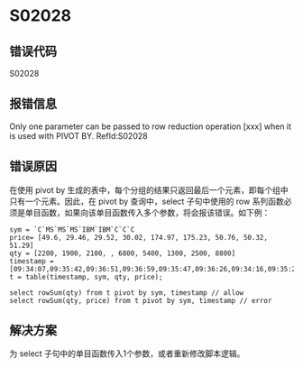 # S02028

## 错误代码

S02028

## 报错信息

Only one parameter can be passed to row reduction operation [xxx] when it is used
with PIVOT BY. RefId:S02028

## 错误原因

在使用 pivot by 生成的表中，每个分组的结果只返回最后一个元素，即每个组中只有一个元素。因此，在 pivot by 查询中，select 子句中使用的 row
系列函数必须是单目函数，如果向该单目函数传入多个参数，将会报该错误。如下例：

```
sym = `C`MS`MS`MS`IBM`IBM`C`C`C
price= [49.6, 29.46, 29.52, 30.02, 174.97, 175.23, 50.76, 50.32, 51.29]
qty = [2200, 1900, 2100, , 6800, 5400, 1300, 2500, 8800]
timestamp = [09:34:07,09:35:42,09:36:51,09:36:59,09:35:47,09:36:26,09:34:16,09:35:26,09:36:12]
t = table(timestamp, sym, qty, price);

select rowSum(qty) from t pivot by sym, timestamp // allow
select rowSum(qty, price) from t pivot by sym, timestamp // error
```

## 解决方案

为 select 子句中的单目函数传入1个参数，或者重新修改脚本逻辑。

